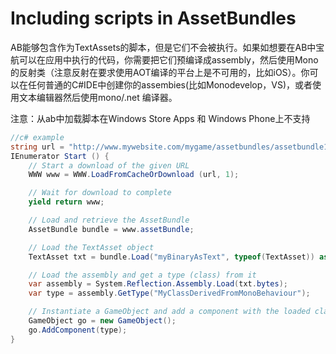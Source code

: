 # Including scripts in AssetBundles
AB能够包含作为TextAssets的脚本，但是它们不会被执行。如果如想要在AB中宝航可以在应用中执行的代码，你需要把它们预编译成assembly，然后使用Mono的反射类（注意反射在要求使用AOT编译的平台上是不可用的，比如iOS）。你可以在任何普通的C#IDE中创建你的assembies(比如Monodevelop，VS)，或者使用文本编辑器然后使用mono/.net 编译器。

注意：从ab中加载脚本在Windows Store Apps 和 Windows Phone上不支持

```cs
//c# example
string url = "http://www.mywebsite.com/mygame/assetbundles/assetbundle1.unity3d";
IEnumerator Start () {
    // Start a download of the given URL
    WWW www = WWW.LoadFromCacheOrDownload (url, 1);

    // Wait for download to complete
    yield return www;

    // Load and retrieve the AssetBundle
    AssetBundle bundle = www.assetBundle;

    // Load the TextAsset object
    TextAsset txt = bundle.Load("myBinaryAsText", typeof(TextAsset)) as TextAsset;

    // Load the assembly and get a type (class) from it
    var assembly = System.Reflection.Assembly.Load(txt.bytes);
    var type = assembly.GetType("MyClassDerivedFromMonoBehaviour");

    // Instantiate a GameObject and add a component with the loaded class
    GameObject go = new GameObject();
    go.AddComponent(type);
}
```
